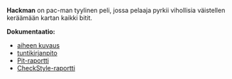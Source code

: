 **Hackman** on pac-man tyylinen peli, jossa pelaaja pyrkii vihollisia väistellen keräämään kartan kaikki bitit.


**Dokumentaatio:** 


- [aiheen kuvaus](dokumentaatio/aiheenKuvausJaRakenne.md)
- [tuntikirjanpito](dokumentaatio/tuntikirjanpito.md)
- [Pit-raportti](https://htmlpreview.github.io/?https://github.com/Ouzii/Hackman/blob/master/dokumentaatio/Pit-raportti/201702231919/index.html)
- [CheckStyle-raportti](https://htmlpreview.github.io/?https://github.com/Ouzii/Hackman/blob/master/dokumentaatio/Checkstyle-raportti/site/checkstyle.html)
